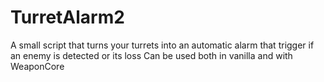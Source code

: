 # TurretAlarm2
A small script that turns your turrets into an automatic alarm that trigger if an enemy is detected or its loss
Can be used both in vanilla and with WeaponCore
